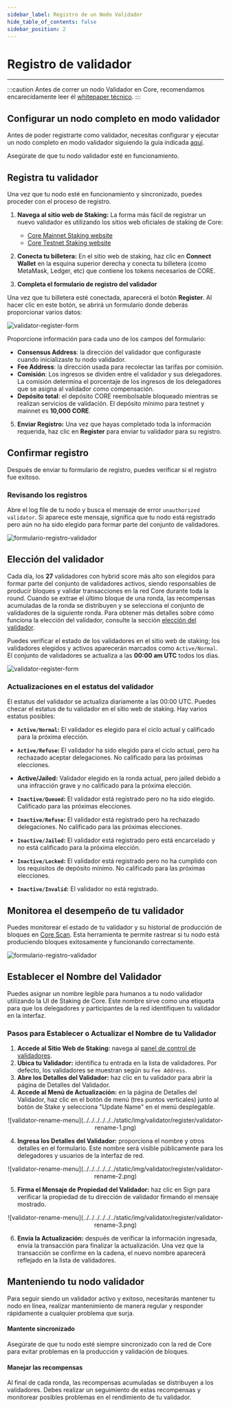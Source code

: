 ```yaml
---
sidebar_label: Registro de un Nodo Validador
hide_table_of_contents: false
sidebar_position: 2
---
```




# Registro de validador

---

:::caution
Antes de correr un nodo Validador en Core, recomendamos encarecidamente leer él [whitepaper técnico](https://whitepaper.coredao.org/).
:::

## Configurar un nodo completo en modo validador

Antes de poder registrarte como validador, necesitas configurar y ejecutar un nodo completo en modo validador siguiendo la guía indicada [aquí](./setting-up-validator.md).

Asegúrate de que tu nodo validador esté en funcionamiento.

## Registra tu validador

Una vez que tu nodo esté en funcionamiento y sincronizado, puedes proceder con el proceso de registro.

1. **Navega al sitio web de Staking:** La forma más fácil de registrar un nuevo validador es utilizando los sitios web oficiales de staking de Core:

    - [Core Mainnet Staking website](https://stake.coredao.org/become-validator)
    - [Core Testnet Staking website](https://stake.test2.btcs.network/become-validator)

2. **Conecta tu billetera:** En el sitio web de staking, haz clic en **Connect Wallet** en la esquina superior derecha y conecta tu billetera (como MetaMask, Ledger, etc) que contiene los tokens necesarios de CORE.

3. **Completa el formulario de registro del validador**

Una vez que tu billetera esté conectada, aparecerá el botón **Register**. Al hacer clic en este botón, se abrirá un formulario donde deberás proporcionar varios datos:

![validator-register-form](../../../../../../static/img/validator/validator-regitration.png)

Proporcione información para cada uno de los campos del formulario:

- **Consensus Address**: la dirección del validador que configuraste cuando inicializaste tu nodo validador.
- **Fee Address**: la dirección usada para recolectar las tarifas por comisión.
- **Comisión**: Los ingresos se dividen entre el validador y sus delegadores. La comisión determina el porcentaje de los ingresos de los delegadores que se asigna al validador como compensación.
- **Depósito total**: el depósito CORE reembolsable bloqueado mientras se realizan servicios de validación. El depósito mínimo para testnet y mainnet es **10,000 CORE**.

5. **Enviar Registro:** Una vez que hayas completado toda la información requerida, haz clic en **Register** para enviar tu validador para su registro.

## Confirmar registro

Después de enviar tu formulario de registro, puedes verificar si el registro fue exitoso.

### Revisando los registros

Abre el log file de tu nodo y busca el mensaje de error `unauthorized validator`. Si aparece este mensaje, significa que tu nodo está registrado pero aún no ha sido elegido para formar parte del conjunto de validadores.

![formulario-registro-validador](../../../../../../static/img/validator/register/validator-register-2.avif)

## Elección del validador

Cada día, los **27** validadores con hybrid score más alto son elegidos para formar parte del conjunto de validadores activos, siendo responsables de producir bloques y validar transacciones en la red Core durante toda la round. Cuando se extrae el último bloque de una ronda, las recompensas acumuladas de la ronda se distribuyen y se selecciona el conjunto de validadores de la siguiente ronda. Para obtener más detalles sobre cómo funciona la elección del validador, consulte la sección [elección del validador](./validator-election.md).

Puedes verificar el estado de los validadores en el sitio web de staking; los validadores elegidos y activos aparecerán marcados como `Active/Normal`. El conjunto de validadores se actualiza a las **00:00 am UTC** todos los días.

![validator-register-form](../../../../../../static/img/validator/validator-status.png)

### Actualizaciones en el estatus del validador

El estatus del validador se actualiza diariamente a las 00:00 UTC. Puedes checar el estatus de tu validador en el sitio web de staking. Hay varios estatus posibles:

- **`Active/Normal`:** El validador es elegido para el ciclo actual y calificado para la próxima elección.

- **`Active/Refuse`:** El validador ha sido elegido para el ciclo actual, pero ha rechazado aceptar delegaciones. No calificado para las próximas elecciones.

- **Active/Jailed:** Validador elegido en la ronda actual, pero jailed debido a una infracción grave y no calificado para la próxima elección.

- **`Inactive/Queued`:** El validador está registrado pero no ha sido elegido. Calificado para las próximas elecciones.

- **`Inactive/Refuse`:** El validador está registrado pero ha rechazado delegaciones. No calificado para las próximas elecciones.

- **`Inactive/Jailed`:** El validador está registrado pero está encarcelado y no está calificado para la próxima elección.

- **`Inactive/Locked`:** El validador está registrado pero no ha cumplido con los requisitos de depósito mínimo. No calificado para las próximas elecciones.

- **`Inactive/Invalid`:** El validador no está registrado.

## Monitorea el desempeño de tu validador

Puedes monitorear el estado de tu validador y su historial de producción de bloques en [Core Scan](https://scan.coredao.org/). Esta herramienta te permite rastrear si tu nodo está produciendo bloques exitosamente y funcionando correctamente.

![formulario-registro-validador](../../../../../../static/img/validator/register/validator-register-4.webp)

## Establecer el Nombre del Validador

Puedes asignar un nombre legible para humanos a tu nodo validador utilizando la UI de Staking de Core. Este nombre sirve como una etiqueta para que los delegadores y participantes de la red identifiquen tu validador en la interfaz.

### Pasos para Establecer o Actualizar el Nombre de tu Validador

1. **Accede al Sitio Web de Staking:** navega al [panel de control de validadores](https://stake.coredao.org/validators).
2. **Ubica tu Validador:** identifica tu entrada en la lista de validadores. Por defecto, los validadores se muestran según su `Fee Address`.
3. **Abre los Detalles del Validador:** haz clic en tu validador para abrir la página de Detalles del Validador.
4. **Accede al Menú de Actualización:** en la página de Detalles del Validador, haz clic en el botón de menú (tres puntos verticales) junto al botón de Stake y selecciona "Update Name" en el menú desplegable.

<p align="center">
![validator-rename-menu](../../../../../../static/img/validator/register/validator-rename-1.png)
</p>

4. **Ingresa los Detalles del Validador:** proporciona el nombre y otros detalles en el formulario. Este nombre será visible públicamente para los delegadores y usuarios de la interfaz de red.

<p align="center">
![validator-rename-menu](../../../../../../static/img/validator/register/validator-rename-2.png)
</p>

5. **Firma el Mensaje de Propiedad del Validador:** haz clic en Sign para verificar la propiedad de tu dirección de validador firmando el mensaje mostrado.

<p align="center">
![validator-rename-menu](../../../../../../static/img/validator/register/validator-rename-3.png)
</p>

6. **Envía la Actualización:** después de verificar la información ingresada, envía la transacción para finalizar la actualización. Una vez que la transacción se confirme en la cadena, el nuevo nombre aparecerá reflejado en la lista de validadores.

## Manteniendo tu nodo validador

Para seguir siendo un validador activo y exitoso, necesitarás mantener tu nodo en línea, realizar mantenimiento de manera regular y responder rápidamente a cualquier problema que surja.

#### Mantente sincronizado

Asegúrate de que tu nodo esté siempre sincronizado con la red de Core para evitar problemas en la producción y validación de bloques.

#### Manejar las recompensas

Al final de cada ronda, las recompensas acumuladas se distribuyen a los validadores. Debes realizar un seguimiento de estas recompensas y monitorear posibles problemas en el rendimiento de tu validador.